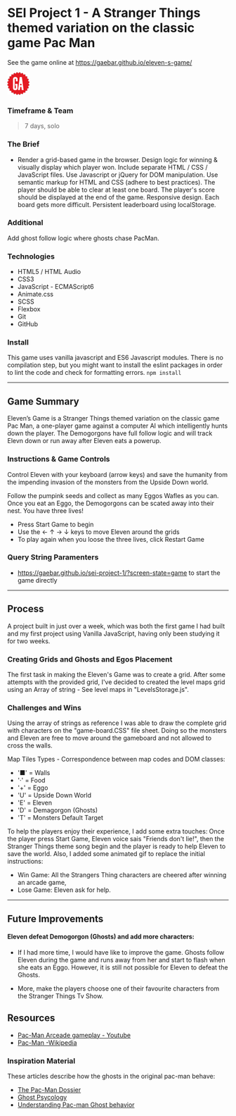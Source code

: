 # SEI Project 1 - A Stranger Things themed variation on the classic game Pac Man
See the game online at  https://gaebar.github.io/eleven-s-game/

![Ga Logo](images/GA-logo.png)


### Timeframe & Team
> 7 days, solo

### The Brief
 - Render a grid-based game in the browser.
Design logic for winning & visually display which player won.
Include separate HTML / CSS / JavaScript files.
Use Javascript or jQuery for DOM manipulation.
Use semantic markup for HTML and CSS (adhere to best practices).
The player should be able to clear at least one board.
The player's score should be displayed at the end of the game.
Responsive design.
Each board gets more difficult.
Persistent leaderboard using localStorage.

### Additional
Add ghost follow logic where ghosts chase PacMan.

### Technologies
 - HTML5 / HTML Audio
 - CSS3
 - JavaScript - ECMAScript6
 - Animate.css
 - SCSS
 - Flexbox
 - Git
 - GitHub
 
 ### Install
 This game uses vanilla javascript and ES6 Javascript modules. There is no compilation step, but you might want to install the eslint packages in order to lint the code and check for formatting errors.
 ``npm install``
 
___

## Game Summary

Eleven’s Game is a Stranger Things themed variation on the classic game Pac Man, a one-player game against a computer AI which intelligently hunts down the player. The Demogorgons have full follow logic and will track Elevn down or run away after Eleven eats a powerup.

### Instructions & Game Controls
Control Eleven with your keyboard (arrow keys) and save the humanity from the impending invasion of the monsters from the Upside Down world.

Follow the pumpink seeds and collect as many Eggos Wafles as you can. Once you eat an Eggo, the Demogorgons can be scated away into their nest. You have three lives!

* Press Start Game to begin
* Use the  ← ↑ → ↓ keys to move Eleven around the grids
* To play again when you loose the three lives, click Restart Game

### Query String Paramenters
 - https://gaebar.github.io/sei-project-1/?screen-state=game to start the game directly
 
 ___

## Process 

A project built in just over a week, which was both the first game I had built and my first project using Vanilla JavaScript, having only been studying it for two weeks. 

### Creating Grids and Ghosts and Egos Placement

The first task in making the Eleven's Game was to create a grid. After some attempts with the provided grid, I've decided to created the level maps grid using an Array of string - See level maps in "LevelsStorage.js". 

### Challenges and Wins
Using the array of strings as reference I was able to draw the complete grid with characters on the "game-board.CSS" file sheet. Doing so the monsters and Eleven are free to move around the gameboard and not allowed to cross the walls.

 Map Tiles Types - Correspondence between map codes and DOM classes:
 
 - '■' = Walls
 - '·' = Food
 - '+' = Eggo
 - 'U' = Upside Down World
 - 'E' = Eleven
 - 'D' = Demagorgon (Ghosts)
 - 'T' = Monsters Default Target
 
To help the players enjoy their experience, I add some extra touches:
Once the player press Start Game, Eleven voice sais "Friends don't lie!", then the Stranger Things theme song begin and the player is ready to help Eleven to save the world.
Also, I added some animated gif to replace the initial instructions:

* Win Game: All the Strangers Thing characters are cheered after winning an arcade game,
* Lose Game: Eleven ask for help.
 
 ___
 
 ## Future Improvements
 #### Eleven defeat Demogorgon (Ghosts) and add more characters:

 - If I had more time, I would have like to improve the game. Ghosts follow Eleven during the game and runs away from her and start to flash when she eats an Eggo. However, it is still not possible for Eleven to defeat the Ghosts.
 
- More, make the players choose one of their favourite characters from the Stranger Things Tv Show.

## Resources
 - [Pac-Man Arceade gameplay - Youtube](https://www.youtube.com/watch?v=uswzriFIf_k)
 - [Pac-Man -Wikipedia](https://en.wikipedia.org/wiki/Pac-Man)

### Inspiration Material
These articles describe how the ghosts in the original pac-man behave:
 - [The Pac-Man Dossier](http://www.gamasutra.com/view/feature/3938/the_pacman_dossier.php?print=1)
 - [Ghost Psycology](https://www.webpacman.com/ghosts.html)
 - [Understanding Pac-man Ghost behavior](http://gameinternals.com/post/2072558330/understanding-pac-man-ghost-behavior)
